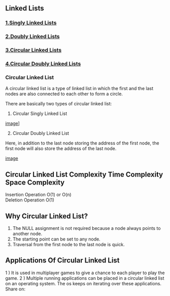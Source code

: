 ## Linked Lists 
### [1.Singly Linked Lists](https://github.com/Lakhankumawat/LearnCPP/tree/main/L-LinkedList/S-SinglyLinkedList)
### [2.Doubly Linked Lists](https://github.com/Lakhankumawat/LearnCPP/tree/main/L-LinkedList/D-DoublyLinkedList)
### [3.Circular Linked Lists](https://github.com/Lakhankumawat/LearnCPP/tree/main/L-LinkedList/C-CircularLinkedList)
### [4.Circular Doubly Linked Lists](https://github.com/Lakhankumawat/LearnCPP/tree/main/L-LinkedList/C-CircularDoublyLinkedList)

### Circular Linked List
A circular linked list is a type of linked list in which the first and the last nodes are also connected to each other to form a circle.

There are basically two types of circular linked list:

1. Circular Singly Linked List

[image](https://user-images.githubusercontent.com/91210199/163717370-58920c2d-603b-4192-b588-6fccb02f8def.png)]

2. Circular Doubly Linked List

Here, in addition to the last node storing the address of the first node, the first node will also store the address of the last node.

[image](https://user-images.githubusercontent.com/91210199/163717405-fe4878a6-c948-42f7-93fa-0f1daae0d3bd.png)


## Circular Linked List Complexity	Time Complexity	Space Complexity
Insertion Operation	O(1) or O(n)	
Deletion Operation	O(1)

## Why Circular Linked List?
1) The NULL assignment is not required because a node always points to another node.
2) The starting point can be set to any node.
3) Traversal from the first node to the last node is quick.

## Applications Of Circular Linked List
1 ) It is used in multiplayer games to give a chance to each player to play the game.
2 ) Multiple running applications can be placed in a circular linked list on an operating system. The os keeps on iterating over these applications.
Share on:


 
